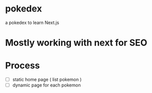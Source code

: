 # pokedex

a pokedex to learn Next.js

# Mostly working with next for SEO

# Process

- [ ] static home page ( list pokemon )
- [ ] dynamic page for each pokemon
